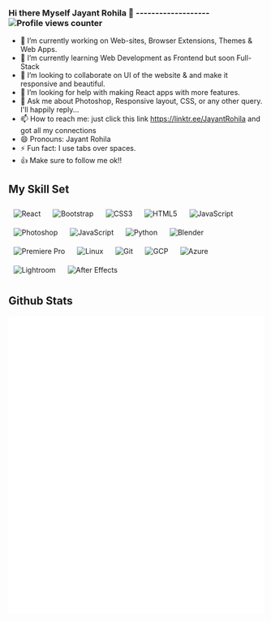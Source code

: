 ### Hi there Myself Jayant Rohila 👋 ------------------- ![Profile views counter](https://komarev.com/ghpvc/?username=jayantrohila57&style=flat-square&color=86d62f)

- 🔭 I’m currently working on Web-sites, Browser Extensions, Themes & Web Apps.
- 🌱 I’m currently learning Web Development as Frontend but soon Full-Stack
- 👯 I’m looking to collaborate on UI of the website & and make it responsive and beautiful.
- 🤔 I’m looking for help with making React apps with more features.
- 💬 Ask me about Photoshop, Responsive layout, CSS, or any other query. I'll happily reply...
- 📫 How to reach me: just click this link https://linktr.ee/JayantRohila and got all my connections
- 😄 Pronouns: Jayant Rohila
- ⚡ Fun fact: I use tabs over spaces.
- 👍 Make sure to follow me ok!!
  <br/>

## My Skill Set

<div align="left">  
<img style="margin: 10px" src="https://profilinator.rishav.dev/skills-assets/react-original-wordmark.svg" alt="React" height="50" />  
<img style="margin: 10px" src="https://profilinator.rishav.dev/skills-assets/bootstrap-plain.svg" alt="Bootstrap" height="50" />  
<img style="margin: 10px" src="https://profilinator.rishav.dev/skills-assets/css3-original-wordmark.svg" alt="CSS3" height="50" />  
<img style="margin: 10px" src="https://profilinator.rishav.dev/skills-assets/html5-original-wordmark.svg" alt="HTML5" height="50" />  
<img style="margin: 10px" src="https://profilinator.rishav.dev/skills-assets/javascript-original.svg" alt="JavaScript" height="50" />  
<img style="margin: 10px" src="https://profilinator.rishav.dev/skills-assets/photoshop-plain.svg" alt="Photoshop" height="50" />  
<img style="margin: 10px" src="https://profilinator.rishav.dev/skills-assets/javascript-original.svg" alt="JavaScript" height="50" />  
<img style="margin: 10px" src="https://profilinator.rishav.dev/skills-assets/python-original.svg" alt="Python" height="50" />    
<img style="margin: 10px" src="https://profilinator.rishav.dev/skills-assets/blender_community_badge_white.svg" alt="Blender" height="50" />  
<img style="margin: 10px" src="https://profilinator.rishav.dev/skills-assets/adobepremierepro.png" alt="Premiere Pro" height="50" />   
<img style="margin: 10px" src="https://profilinator.rishav.dev/skills-assets/linux-original.svg" alt="Linux" height="50" />  
<img style="margin: 10px" src="https://profilinator.rishav.dev/skills-assets/git-scm-icon.svg" alt="Git" height="50" />  
<img style="margin: 10px" src="https://profilinator.rishav.dev/skills-assets/google_cloud-icon.svg" alt="GCP" height="50" />  
<img style="margin: 10px" src="https://profilinator.rishav.dev/skills-assets/microsoft_azure-icon.svg" alt="Azure" height="50" />  
<img style="margin: 10px" src="https://profilinator.rishav.dev/skills-assets/lightroom.png" alt="Lightroom" height="50" />  
<img style="margin: 10px" src="https://profilinator.rishav.dev/skills-assets/aftereffects.png" alt="After Effects" height="50" />  
</div>

## Github Stats

<img src="https://github.com/jayantrohila57/stats/blob/master/generated/languages.svg" align="left" />

![](https://github.com/jayantrohila57/stats/blob/master/generated/overview.svg)
